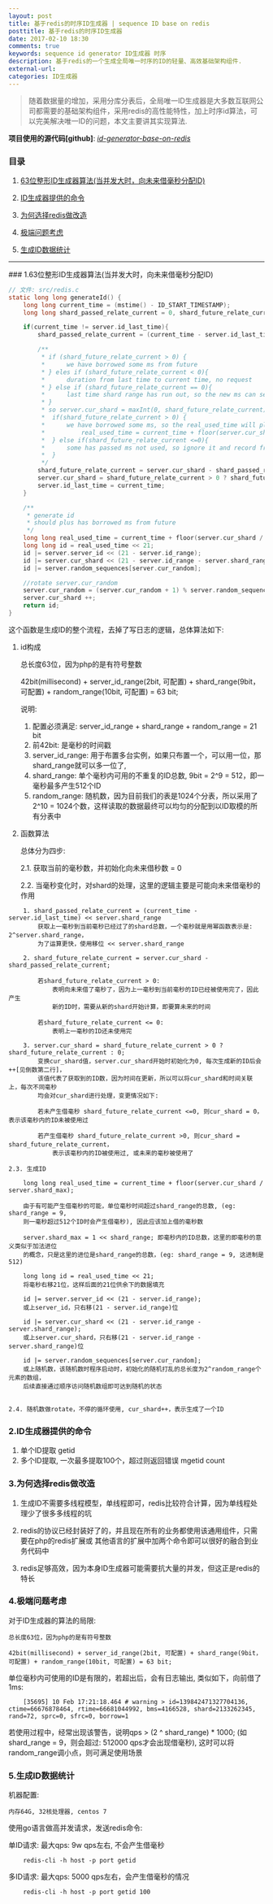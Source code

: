 ```yaml
---
layout: post
title: 基于redis的时序ID生成器 | sequence ID base on redis
posttitle: 基于redis的时序ID生成器
date: 2017-02-10 18:30
comments: true
keywords: sequence id generator ID生成器 时序
description: 基于redis的一个生成全局唯一时序的ID的轻量、高效基础架构组件.
external-url:
categories: ID生成器
---
```


> 随着数据量的增加，采用分库分表后，全局唯一ID生成器是大多数互联网公司都需要的基础架构组件，采用redis的高性能特性，加上时序id算法，可以完美解决唯一ID的问题，本文主要讲其实现算法.

<b>项目使用的源代码[github]</b>: *<a target="blank" href="https://github.com/nice-opentech/id-generator-base-on-redis">id-generator-base-on-redis</a>*

### 目录

1. [63位整形ID生成器算法(当并发大时，向未来借毫秒分配ID)](#idx-int-63-bit-id-generate-algorithm)

2. [ID生成器提供的命令](#idx-support-command)

3. [为何选择redis做改造](#idx-why-choose-redis)

4. [极端问题考虑](#idx-extreme-emergency-think)

5. [生成ID数据统计](#idx-statistics)

<a id="idx-int-63-bit-id-generate-algorithm" />

<hr/>
### 1.63位整形ID生成器算法(当并发大时，向未来借毫秒分配ID)

```c
// 文件: src/redis.c
static long long generateId() {
    long long current_time = (mstime() - ID_START_TIMESTAMP);
    long long shard_passed_relate_current = 0, shard_future_relate_current = 0;

    if(current_time != server.id_last_time){
        shard_passed_relate_current = (current_time - server.id_last_time) << server.shard_range;

        /**
         * if (shard_future_relate_current > 0) {
         *      we have borrowed some ms from future
         * } eles if (shard_future_relate_current < 0){
         *      duration from last time to current time, no request
         * } else if (shard_future_relate_current == 0){
         *      last time shard range has run out, so the new ms can service and not borrow ms from future
         * }
         * so server.cur_shard = maxInt(0, shard_future_relate_current) mean:
         *  if(shard_future_relate_current > 0) {
         *      we have borrowed some ms, so the real_used_time will plus borrowed ms ->
         *          real_used_time = current_time + floor(server.cur_shard / server.shard_max);
         *  } else if(shard_future_relate_current <=0){
         *      some has passed ms not used, so ignore it and record from current
         *  }
         */
        shard_future_relate_current = server.cur_shard - shard_passed_relate_current;
        server.cur_shard = shard_future_relate_current > 0 ? shard_future_relate_current : 0;
        server.id_last_time = current_time;
    }

    /**
     * generate id
     * should plus has borrowed ms from future
     */
    long long real_used_time = current_time + floor(server.cur_shard / server.shard_max);
    long long id = real_used_time << 21;
    id |= server.server_id << (21 - server.id_range);
    id |= server.cur_shard << (21 - server.id_range - server.shard_range);
    id |= server.random_sequences[server.cur_random];

    //rotate server.cur_random
    server.cur_random = (server.cur_random + 1) % server.random_sequence_max;
    server.cur_shard ++;
    return id;
}

```

这个函数是生成ID的整个流程，去掉了写日志的逻辑，总体算法如下:

1.	id构成

	总长度63位，因为php的是有符号整数

	42bit(millisecond) + server_id_range(2bit, 可配置) + shard_range(9bit，可配置) + random_range(10bit, 可配置) = 63 bit;

	说明: 

    1. 配置必须满足: server_id_range + shard_range + random_range = 21 bit
    2. 前42bit: 是毫秒的时间戳 
    3. server_id_range: 用于布置多台实例，如果只布置一个，可以用一位，那shard_range就可以多一位了,
    4. shard_range: 单个毫秒内可用的不重复的ID总数, 9bit = 2^9 = 512，即一毫秒最多产生512个ID
    5. random_range: 随机数，因为目前我们的表是1024个分表，所以采用了2^10 = 1024个数，这样读取的数据最终可以均匀的分配到以ID取模的所有分表中

2.	函数算法

	总体分为四步:

    2.1. 获取当前的毫秒数，并初始化向未来借秒数 = 0
    
    2.2. 当毫秒变化时，对shard的处理，这里的逻辑主要是可能向未来借毫秒的作用
```
    1. shard_passed_relate_current = (current_time - server.id_last_time) << server.shard_range		
        获取上一毫秒到当前毫秒已经过了的shard总数，一个毫秒就是用幂函数表示是: 2^server.shard_range，
        为了运算更快，使用移位 << server.shard_range
    
    2. shard_future_relate_current = server.cur_shard - shard_passed_relate_current;

        若shard_future_relate_current > 0:
        	表明向未来借了毫秒了，因为上一毫秒到当前毫秒的ID已经被使用完了，因此产生
            新的ID时，需要从新的shard开始计算，即要算未来的时间
    
        若shard_future_relate_current <= 0:
        	表明上一毫秒的ID还未使用完
    
    3. server.cur_shard = shard_future_relate_current > 0 ? shard_future_relate_current : 0;
        变换cur_shard值，server.cur_shard开始时初始化为0, 每次生成新的ID后会++[见倒数第二行]，
        该值代表了获取到的ID数，因为时间在更新，所以可以将cur_shard和时间关联上，每次不同毫秒
        均会对cur_shard进行处理，变更情况如下:
    
        若未产生借毫秒 shard_future_relate_current <=0, 则cur_shard = 0，表示该毫秒内的ID未被使用过
    
        若产生借毫秒 shard_future_relate_current >0, 则cur_shard = shard_future_relate_current，
            表示该毫秒内的ID被使用过, 或未来的毫秒被使用了
```
    2.3. 生成ID
    
    	long long real_used_time = current_time + floor(server.cur_shard / server.shard_max);

    	由于有可能产生借毫秒的可能，单位毫秒时间超过shard_range的总数, (eg: shard_range = 9, 
        则一毫秒超过512个ID时会产生借毫秒), 因此应该加上借的毫秒数

    	server.shard_max = 1 << shard_range; 即毫秒内的ID总数，这里的即毫秒的意义类似于加法进位
        的概念，只是这里的进位是shard_range的总数，(eg: shard_range = 9, 这进制是512)

    	long long id = real_used_time << 21;
    	将毫秒右移21位，这样后面的21位供余下的数据填充

    	id |= server.server_id << (21 - server.id_range); 
    	或上server_id，只右移(21 - server.id_range)位

    	id |= server.cur_shard << (21 - server.id_range - server.shard_range);
    	或上server.cur_shard，只右移(21 - server.id_range - server.shard_range)位

    	id |= server.random_sequences[server.cur_random];
    	或上随机数，该随机数时程序启动时，初始化的随机打乱的总长度为2^random_range个元素的数组，
        后续直接通过顺序访问随机数组即可达到随机的状态			
    
    
    2.4. 随机数做rotate，不停的循环使用, cur_shard++，表示生成了一个ID


<a id="idx-support-command" />

### 2.ID生成器提供的命令

1. 单个ID提取
	getid
2. 多个ID提取, 一次最多提取100个，超过则返回错误
	mgetid	count

<a id="idx-why-choose-redis" />


### 3.为何选择redis做改造

1. 生成ID不需要多线程模型，单线程即可，redis比较符合计算，因为单线程处理少了很多多线程的坑

2. redis的协议已经封装好了的，并且现在所有的业务都使用该通用组件，只需要在php的redis扩展或
      其他语言的扩展中加两个命令即可以很好的融合到业务代码中

3. redis足够高效，因为本身ID生成器可能需要抗大量的并发，但这正是redis的特长


<a id="idx-extreme-emergency-think" />

### 4.极端问题考虑

对于ID生成器的算法的局限:

	总长度63位，因为php的是有符号整数

	42bit(millisecond) + server_id_range(2bit, 可配置) + shard_range(9bit，可配置) + random_range(10bit, 可配置) = 63 bit;

单位毫秒内可使用的ID是有限的，若超出后，会有日志输出, 类似如下，向前借了1ms:

```
    [35695] 10 Feb 17:21:18.464 # warning > id=139842471327704136, ctime=66676878464, rtime=66681044992, bms=4166528, shard=2133262345, rand=72, sprc=0, sfrc=0, borrow=1
```

若使用过程中，经常出现该警告，说明qps > (2 ^ shard_range) * 1000; (如shard_range = 9，则会超过: 512000 qps才会出现借毫秒), 这时可以将random_range调小点，则可满足使用场景


<a id="idx-statistics" />

### 5.生成ID数据统计
机器配置:

    内存64G, 32核处理器, centos 7

使用go语言做高并发请求，发送redis命令:

单ID请求: 最大qps: 9w qps左右, 不会产生借毫秒

```
    redis-cli -h host -p port getid
```

多ID请求: 最大qps: 5000 qps左右，会产生借毫秒的情况

```
    redis-cli -h host -p port getid 100
```
